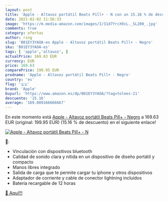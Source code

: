 ```yaml
---
layout: post
title: 'Apple - Altavoz portátil Beats Pill+ - N con un 15.16 % de descuento'
date: 2021-02-02 11:56:33
image: 'https://m.media-amazon.com/images/I/31d7YrcX9cL._SL200_.jpg'
comments: true
category: ofertas
author: ring
slug: 'B01EY3YAOA-es Apple - Altavoz portátil Beats Pill+ - Negro'
sku: 'B01EY3YAOA-es'
tags: [ 'apple','altavoz', ]
actualPrice: 169.63 EUR
currency: EUR
price: 169.63
comparePrice: 199.95 EUR
prodname: 'Apple - Altavoz portátil Beats Pill+ - Negro'
country: 'es'
flag: '🇪🇸'
brand: 'Apple'
buyurl: 'https://www.amazon.es/dp/B01EY3YAOA/?tag=tolees-21'
descuento: '15.16'
average: '169.089166666667'
---
```


En este momento está [Apple - Altavoz portátil Beats Pill+ - Negro](https://www.amazon.es/dp/B01EY3YAOA/?tag=tolees-21) a 169.63 EUR (original: 199.95 EUR) (15.16 %  de descuento) en el siguiente enlace!

[![Apple - Altavoz portátil Beats Pill+ - N](https://m.media-amazon.com/images/I/31d7YrcX9cL._SL200_.jpg)](https://www.amazon.es/dp/B01EY3YAOA/?tag=tolees-21)

🔎:

- Vinculación con dispositivos bluetooth
- Calidad de sonido clara y nítida en un dispositivo de diseño portátil y compacto
- Manos libres integrado
- Salida de carga que te permite cargar tu iphone y otros dispositivos
- Adaptador de corriente y cable de conector lightning incluidos
- Batería recargable de 12 horas

[🛒 Aquí!!!](https://www.amazon.es/dp/B01EY3YAOA/?tag=tolees-21)
